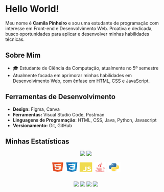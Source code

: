 # Hello World!

Meu nome é **Camila Pinheiro** e sou uma estudante de programação com interesse em Front-end e Desenvolvimento Web. Proativa e dedicada, busco oportunidades para aplicar e desenvolver minhas habilidades técnicas.

## Sobre Mim

- 🎓 Estudante de Ciência da Computação, atualmente no 5º semestre
- Atualmente focada em aprimorar minhas habilidades em Desenvolvimento Web, com ênfase em HTML, CSS e JavaScript.

## Ferramentas de Desenvolvimento

- **Design:** Figma, Canva
- **Ferramentas:** Visual Studio Code, Postman
- **Linguagens de Programação**: HTML, CSS, Java, Python, Javascript
- **Versionamento:** Git, GitHub

## Minhas Estatísticas
<div align="center">
  <img height="180em" src="https://github-readme-stats.vercel.app/api?username=camilampinheiro&show_icons=true&theme=rose_pine&include_all_commits=true&count_private=true"/>
  <img height="180em" src="https://github-readme-stats.vercel.app/api/top-langs/?username=camilampinheiro&layout=compact&langs_count=7&theme=rose_pine" />
</div>

<div align="center" style="display: inline_block"><br>
  <img align="center" alt="cams-HTML" height="30" width="40" src="https://raw.githubusercontent.com/devicons/devicon/master/icons/html5/html5-original.svg">
  <img align="center" alt="cams-CSS" height="30" width="40" src="https://raw.githubusercontent.com/devicons/devicon/master/icons/css3/css3-original.svg">
  <img align="center" alt="cams-Js" height="30" width="40" src="https://raw.githubusercontent.com/devicons/devicon/master/icons/javascript/javascript-plain.svg">
  <img align="center" alt="cams-Java" height="30" width="40" src="https://raw.githubusercontent.com/devicons/devicon/master/icons/java/java-plain.svg">
  <img align="center" alt="cams-Python" height="30" width="40" src="https://raw.githubusercontent.com/devicons/devicon/master/icons/python/python-original.svg">
</div>
  
  ##
 
<div align="center"> 
  <a href="https://instagram.com/camilampinheiro_" target="_blank"><img src="https://img.shields.io/badge/-Instagram-%23E4405F?style=for-the-badge&logo=instagram&logoColor=white" target="_blank"></a>
  <a href="https://discord.gg/camss_mp" target="_blank"><img src="https://img.shields.io/badge/Discord-7289DA?style=for-the-badge&logo=discord&logoColor=white" target="_blank"></a> 
  <a href = "mailto:camilampinheiro1108@gmail.com"><img src="https://img.shields.io/badge/-Gmail-%23333?style=for-the-badge&logo=gmail&logoColor=white" target="_blank"></a>
  <a href="https://www.linkedin.com/in/camila-martins-64527a269/" target="_blank"><img src="https://img.shields.io/badge/-LinkedIn-%230077B5?style=for-the-badge&logo=linkedin&logoColor=white" target="_blank"></a> 
  
</div>

